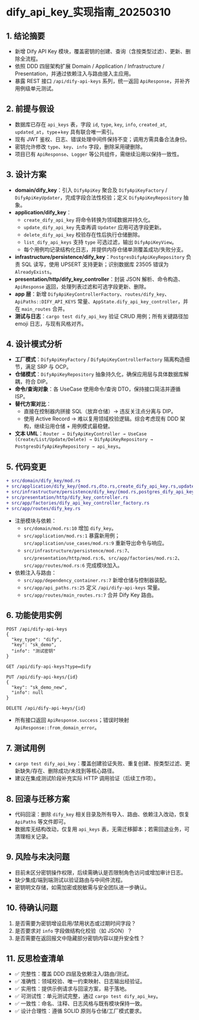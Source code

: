 # dify_api_key_实现指南_20250310

## 1. 结论摘要
- 新增 Dify API Key 模块，覆盖密钥的创建、查询（含按类型过滤）、更新、删除全流程。
- 依照 DDD 四层架构扩展 Domain / Application / Infrastructure / Presentation，并通过依赖注入与路由接入主应用。
- 暴露 REST 接口 `/api/dify-api-keys` 系列，统一返回 `ApiResponse`，并补齐用例级单元测试。

## 2. 前提与假设
- 数据库已存在 `api_keys` 表，字段 `id`, `type`, `key`, `info`, `created_at`, `updated_at`，`type`+`key` 具有联合唯一索引。
- 现有 JWT 鉴权、日志、错误处理中间件保持不变；调用方需具备合法身份。
- 密钥允许修改 `type`、`key`、`info` 字段，删除采用硬删除。
- 项目已有 `ApiResponse`、`Logger` 等公共组件，需继续沿用以保持一致性。

## 3. 设计方案
- **domain/dify_key**：引入 `DifyApiKey` 聚合及 `DifyApiKeyFactory` / `DifyApiKeyUpdater`，完成字段合法性校验；定义 `DifyApiKeyRepository` 抽象。
- **application/dify_key**：
  - `create_dify_api_key` 将命令转换为领域数据并持久化。
  - `update_dify_api_key` 先查再调 `Updater` 应用可选字段更新。
  - `delete_dify_api_key` 校验存在性后执行仓储删除。
  - `list_dify_api_keys` 支持 `type` 可选过滤，输出 `DifyApiKeyView`。
  - 每个用例均记录结构化日志，并提供内存仓储单测覆盖成功/失败分支。
- **infrastructure/persistence/dify_key**：`PostgresDifyApiKeyRepository` 负责 SQL 读写，使用 UPSERT 支持更新；识别数据库 23505 错误为 `AlreadyExists`。
- **presentation/http/dify_key_controller**：封装 JSON 解析、命令构造、`ApiResponse` 返回，处理列表过滤和可选字段更新、删除。
- **app 层**：新增 `DifyApiKeyControllerFactory`、`routes/dify_key`、`ApiPaths::DIFY_API_KEYS` 常量、`AppState.dify_api_key_controller`，并在 `main_routes` 合并。
- **测试与日志**：`cargo test dify_api_key` 验证 CRUD 用例；所有关键路径加 emoji 日志，与现有风格对齐。

## 4. 设计模式分析
- **工厂模式**：`DifyApiKeyFactory` / `DifyApiKeyControllerFactory` 隔离构造细节，满足 SRP 与 OCP。
- **仓储模式**：`DifyApiKeyRepository` 抽象持久化，确保应用层与具体数据库解耦，符合 DIP。
- **命令/查询对象**：各 UseCase 使用命令/查询 DTO，保持接口简洁并遵循 ISP。
- **替代方案对比**：
  - 直接在控制器内拼接 SQL（放弃仓储）→ 违反关注点分离与 DIP。
  - 使用 Active Record → 难以复用领域校验逻辑。综合考虑现有 DDD 架构，继续沿用仓储 + 用例模式最稳健。
- **文本 UML**：`Router → DifyApiKeyController → UseCase (Create/List/Update/Delete) → DifyApiKeyRepository → PostgresDifyApiKeyRepository → api_keys`。

## 5. 代码变更
```diff
+ src/domain/dify_key/mod.rs
+ src/application/dify_key/{mod.rs,dto.rs,create_dify_api_key.rs,update_dify_api_key.rs,delete_dify_api_key.rs,list_dify_api_keys.rs}
+ src/infrastructure/persistence/dify_key/{mod.rs,postgres_dify_api_key_repository.rs}
+ src/presentation/http/dify_key_controller.rs
+ src/app/factories/dify_api_key_controller_factory.rs
+ src/app/routes/dify_key.rs
```
- 注册模块与依赖：
  - `src/domain/mod.rs:10` 增加 `dify_key`。
  - `src/application/mod.rs:1` 暴露新用例；`src/application/use_cases/mod.rs:9` 重新导出命令与响应。
  - `src/infrastructure/persistence/mod.rs:7`、`src/presentation/http/mod.rs:6`、`src/app/factories/mod.rs:2`、`src/app/routes/mod.rs:6` 完成模块加入。
- 依赖注入与路由：
  - `src/app/dependency_container.rs:7` 新增仓储与控制器装配。
  - `src/app/api_paths.rs:25` 定义 `/api/dify-api-keys` 常量。
  - `src/app/routes/main_routes.rs:7` 合并 Dify Key 路由。

## 6. 功能使用实例
```http
POST /api/dify-api-keys
{
  "key_type": "dify",
  "key": "sk_demo",
  "info": "测试密钥"
}

GET /api/dify-api-keys?type=dify

PUT /api/dify-api-keys/{id}
{
  "key": "sk_demo_new",
  "info": null
}

DELETE /api/dify-api-keys/{id}
```
- 所有接口返回 `ApiResponse.success`；错误时映射 `ApiResponse::from_domain_error`。

## 7. 测试用例
- `cargo test dify_api_key`：覆盖创建验证失败、重复创建、按类型过滤、更新缺失/存在、删除成功/未找到等核心路径。
- 建议在集成测试阶段补充实际 HTTP 调用验证（后续工作项）。

## 8. 回滚与迁移方案
- 代码回滚：删除 `dify_key` 相关目录及所有导入、路由、依赖注入改动，恢复 `ApiPaths` 等文件即可。
- 数据库无结构改动，仅复用 `api_keys` 表，无需迁移脚本；若需回退业务，可清理相关记录。

## 9. 风险与未决问题
- 目前未区分密钥操作权限，后续需确认是否限制角色访问或增加审计日志。
- 缺少集成/端到端测试以验证路由与中间件流程。
- 密钥明文存储，如需加密或脱敏需与安全团队进一步确认。

## 10. 待确认问题
1. 是否需要为密钥增设启用/禁用状态或过期时间字段？
2. 是否要求对 `info` 字段做结构化校验（如 JSON）？
3. 是否需要在返回报文中隐藏部分密钥内容以提升安全性？

## 11. 反思检查清单
- ✅ 完整性：覆盖 DDD 四层及依赖注入/路由/测试。
- ✅ 准确性：领域校验、唯一约束映射、日志输出经验证。
- ✅ 实用性：提供示例请求与回滚方案，易于落地。
- ✅ 可测试性：单元测试完整，通过 `cargo test dify_api_key`。
- ✅ 一致性：命名、注释、日志风格与既有模块保持一致。
- ✅ 设计合理性：遵循 SOLID 原则与仓储/工厂模式要求。
